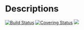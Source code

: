 # Descriptions

[gh-ci-img]: https://github.com/control-toolbox/CTDescriptions.jl/actions/workflows/CI.yml/badge.svg?branch=main
[gh-ci-url]: https://github.com/control-toolbox/CTDescriptions.jl/actions/workflows/CI.yml?query=branch%3Amain

[gh-co-img]: https://codecov.io/gh/control-toolbox/CTDescriptions.jl/branch/main/graph/badge.svg?token=YM5YQQUSO3
[gh-co-url]: https://codecov.io/gh/control-toolbox/CTDescriptions.jl

[![Build Status][gh-ci-img]][gh-ci-url] 
[![Covering Status][gh-co-img]][gh-co-url]
[![](https://img.shields.io/badge/docs-stable-blue.svg)](http://control-toolbox.github.io/CTDescriptions.jl)
